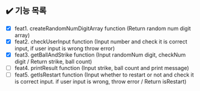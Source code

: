 ## ✔️ 기능 목록

- [x] feat1. createRandomNumDigitArray function (Return random num digit array)
- [x] feat2. checkUserInput function (Input number and check it is correct input, if user input is wrong throw error)
- [x] feat3. getBallAndStrike function (Input randomNum digit, checkNum digit / Return strike, ball count)
- [ ] feat4. printResult function (Input strike, ball count and print message)
- [ ] feat5. getIsRestart function (Input whether to restart or not and check it is correct input. if user input is wrong, throw error / Return isRestart)
